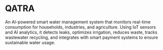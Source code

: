 # QATRA
An AI-powered smart water management system that monitors real-time consumption for households, industries, and agriculture. Using IoT sensors and AI analytics, it detects leaks, optimizes irrigation, reduces waste, tracks wastewater recycling, and integrates with smart payment systems to ensure sustainable water usage.
